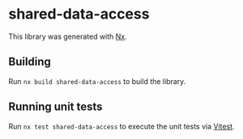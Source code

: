 # shared-data-access

This library was generated with [Nx](https://nx.dev).

## Building

Run `nx build shared-data-access` to build the library.

## Running unit tests

Run `nx test shared-data-access` to execute the unit tests via [Vitest](https://vitest.dev/).
